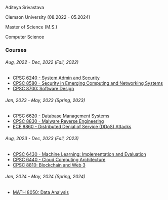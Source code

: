 Aditeya Srivastava

Clemson University (08.2022 - 05.2024)

Master of Science (M.S.)

Computer Science

### Courses

###### Aug, 2022 - Dec, 2022 (Fall, 2022)
- [CPSC 6240 - System Admin and Security](https://github.com/aditeyaS-cu-coursework/CPSC-6240)
- [CPSC 8580 - Security in Emerging Computing and Networking Systems](https://github.com/aditeyaS-cu-coursework/CPSC-8580)
- [CPSC 8700: Software Design](https://github.com/aditeyaS-cu-coursework/CPSC-8700)

###### Jan, 2023 - May, 2023 (Spring, 2023)
- [CPSC 6620 - Database Management Systems](https://github.com/aditeyaS-cu-coursework/CPSC-6620)
- [CPSC 8830 - Malware Reverse Engineering](https://github.com/aditeyaS-cu-coursework/CPSC-8830)
- [ECE 8860 - Distributed Denial of Service (DDoS) Attacks](https://github.com/aditeyaS-cu-coursework/ECE-8860)

###### Aug, 2023 - Dec, 2023 (Fall, 2023)
- [CPSC 6430 - Machine Learning: Implementation and Evaluation](https://github.com/aditeyaS-cu-coursework/CPSC-6430)
- [CPSC 6440 - Cloud Computing Architecture](https://github.com/aditeyaS-cu-coursework/CPSC-6440)
- [CPSC 8810: Blockchain and Web 3](https://github.com/aditeyaS-cu-coursework/CPSC-8810)

###### Jan, 2024 - May, 2024 (Spring, 2024)
- [MATH 8050: Data Analysis](https://github.com/aditeyaS-cu-coursework/MATH-8050)
